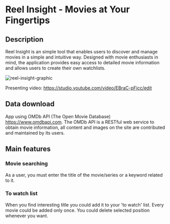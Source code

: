 # Reel Insight - Movies at Your Fingertips

## Description
Reel Insight is an simple tool that enables users to discover and manage movies in a simple and intuitive way. Designed with movie enthusiasts in mind, the application provides easy access to detailed movie information and allows users to create their own watchlists.

![reel-insight-graphic](https://github.com/Pako2425/Reel-Insight-Movie-Details-at-Your-Fingertips/assets/84390058/4d80076a-0a2f-4164-af3a-2db75e984454)

Presenting video: https://studio.youtube.com/video/EBraC-pFicc/edit

## Data download
App using OMDb API (The Open Movie Database) https://www.omdbapi.com. The OMDb API is a RESTful web service to obtain movie information, all content and images on the site are contributed and maintained by its users.

## Main features
### Movie searching
As a user, you must enter the title of the movie/series or a keyword related to it.

### To watch list
When you find interesting title you could add it to your 'to watch' list. Every movie could be added only once. You could delete selected position whenever you want.
